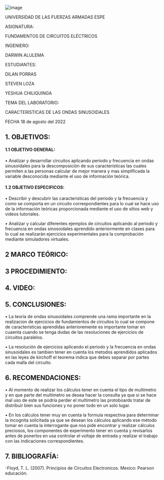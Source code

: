 ![image](https://user-images.githubusercontent.com/105320981/169589146-23574580-d5de-43cb-825d-f510a2e4c035.png)

UNIVERSIDAD DE LAS FUERZAS ARMADAS
ESPE


ASIGNATURA:

FUNDAMENTOS DE CIRCUITOS ELÉCTRICOS

INGENIERO:

 DARWIN ALULEMA

ESTUDIANTES:

DILAN PORRAS

STEVEN LOZA

YESHUA CHILIQUINGA

TEMA DEL LABORATORIO:

CARACTERISTICAS DE LAS ONDAS SINUSOIDALES

FECHA
18 de agosto del 2022

## 1. OBJETIVOS:

#### 1.1 OBJETIVO GENERAL:

•	Analizar y desarrollar circuitos aplicando periodo y frecuencia en ondas sinusoidales para la descomposición de sus características las cuales permiten a las personas calcular de mejor manera y mas simplificada la variable desconocida mediante el uso de información teórica.

#### 1.2 OBJETIVO ESPECIFICOS:

•	Describir y descubrir las caracteristicas del periodo y la frecuencia y como se comporta en un circuito correspondientes para lo cual se hace uso de la información teóricas proporcionada mediante el uso de sitios web y videos tutoriales.

•	Analizar y calcular diferentes ejemplos de circuitos aplicando al periodo y frecuencia en ondas sinosoidales aprendido anteriormente en clases para lo cual se realizarán ejercicios experimentales para la comprobación mediante simuladores virtuales.
## 2 MARCO TEÓRICO:


## 3 PROCEDIMIENTO:

## 4. VIDEO:



## 5. CONCLUSIONES:

•	La teoria de ondas sinusoidales comprende una rama importante en la realizacion de ejercicios de fundamientos de circuitos lo cual se compone de caracteristicas aprendidas anterioremente es importante tomar en cuaenta cuando se tenga dudas de las resoluciones de ejercicios de circuitos paralelos.

•	La resolución de ejercicios aplicando el periodo y la frecuencia en ondas sinusoidales es tambien tener en cuenta los metodos aprendidos aplicados en las leyes de kirchoff el teorema indica que debes separar por partes cada malla del circuito.

## 6. RECOMENDACIONES:

• Al momento de realizar los cálculos tener en cuenta el tipo de multímetro y en que parte del multímetro se desea hacer la consulta ya que si se hace mal uso de este se podría perder el multímetro las protoboards tratar de distribuir bien sus funciones y no poner todo en un solo lugar.

• En los cálculos tener muy en cuenta la formula respectiva para determinar la incognita solicitada ya que se desean los cálculos aplicando ese método tomar en cuenta la interrogante que nos pide encontrar y realizar cálculos preciosos, los componentes de experimento tener en cuenta y revisarlos antes de ponerlos en usa controlar el voltaje de entrada y realizar el trabajo con las indicaciones correspondientes.

## 7. BIBLIOGRAFÍA:

-Floyd, T. L. (2007). Principios de Circuitos Electronicos. Mexico: Pearson educación.
